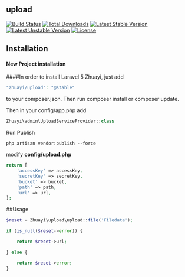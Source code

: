 ## upload

[![Build Status](https://travis-ci.org/zhuayi/upload.svg)](https://travis-ci.org/zhuayi/upload)
[![Total Downloads](https://poser.pugx.org/zhuayi/upload/d/total.svg)](https://packagist.org/packages/zhuayi/upload)
[![Latest Stable Version](https://poser.pugx.org/zhuayi/upload/v/stable.svg)](https://packagist.org/packages/zhuayi/upload)
[![Latest Unstable Version](https://poser.pugx.org/zhuayi/upload/v/unstable.svg)](https://packagist.org/packages/zhuayi/upload)
[![License](https://poser.pugx.org/zhuayi/upload/license.svg)](https://packagist.org/packages/zhuayi/upload)


## Installation

#### New Project installation

####In order to install Laravel 5 Zhuayi, just add

```php
"zhuayi/upload": "@stable"
```
to your composer.json. Then run composer install or composer update.

Then in your config/app.php add

```php
Zhuayi\admin\UploadServiceProvider::class
```

Run Publish
```shell
php artisan vendor:publish --force
```

modify **config/upload.php**   

```php
return [
    'accessKey' => accessKey,
    'secretKey' => secretKey,
    'bucket' => bucket,
    'path' => path,
    'url' => url,
];
```



##Usage


```php
$reset = Zhuayi\upload\upload::file('Filedata');

if (is_null($reset->error)) {

    return $reset->url;

} else {

    return $reset->error;
}
```